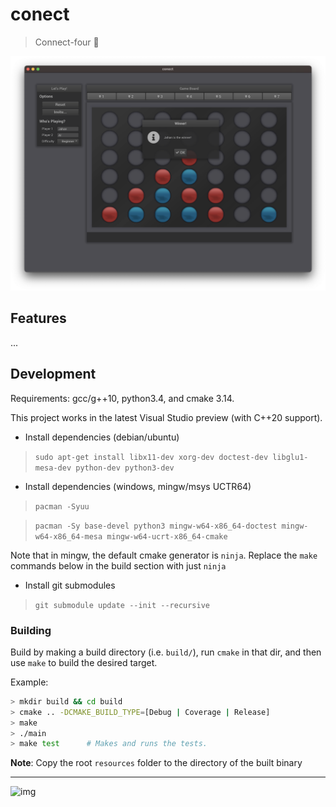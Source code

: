 # conect

> Connect-four 🎲

![img](./resources/conect-mac.png)

## Features

...


## Development

Requirements: gcc/g++10, python3.4, and cmake 3.14.

This project works in the latest Visual Studio preview (with C++20 support).

* Install dependencies (debian/ubuntu)

> `sudo apt-get install libx11-dev xorg-dev doctest-dev libglu1-mesa-dev python-dev python3-dev`

* Install dependencies (windows, mingw/msys UCTR64)

> `pacman -Syuu`

> `pacman -Sy base-devel python3 mingw-w64-x86_64-doctest mingw-w64-x86_64-mesa mingw-w64-ucrt-x86_64-cmake`

Note that in mingw, the default cmake generator is `ninja`. Replace the `make` commands below in the build section with just `ninja`

* Install git submodules

> `git submodule update --init --recursive`


### Building

Build by making a build directory (i.e. `build/`), run `cmake` in that dir, and then use `make` to build the desired target.

Example:

``` bash
> mkdir build && cd build
> cmake .. -DCMAKE_BUILD_TYPE=[Debug | Coverage | Release]
> make
> ./main
> make test      # Makes and runs the tests.
```

**Note**: Copy the root `resources` folder to the directory of the built binary

---

![img](https://cdn.vox-cdn.com/thumbor/j-iyo0MUGZMWtbr3RxBOuSwq8DY=/0x0:1200x674/920x0/filters:focal(0x0:1200x674):format(webp):no_upscale()/cdn.vox-cdn.com/uploads/chorus_asset/file/13264983/DpZaNreW4AAkjwO.jpg)